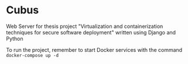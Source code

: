 # Cubus
Web Server for thesis project "Virtualization and containerization techniques for secure software deployment" written using Django and Python

To run the project, remember to start Docker services with the command `docker-compose up -d`
